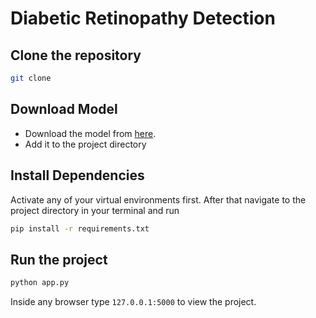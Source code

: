 # Diabetic Retinopathy Detection
## Clone the repository
```bash
git clone 
```
## Download Model
- Download the model from [here](https://drive.google.com/file/d/1eInkETjkvBjWiZFELhut5RbSdHVB1f20/view?usp=drive_link).
- Add it to the project directory

## Install Dependencies
Activate any of your virtual environments first. After that navigate to the project directory in your terminal and run
```bash
pip install -r requirements.txt
```

## Run the project
```bash
python app.py
```
Inside any browser type `127.0.0.1:5000` to view the project.


